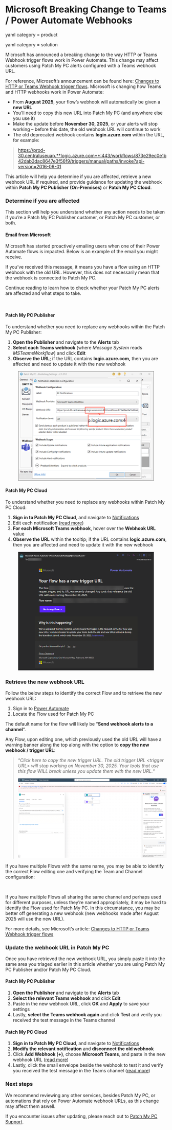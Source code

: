 # Microsoft Breaking Change to Teams / Power Automate Webhooks

yaml category = product

yaml category = solution

Microsoft has announced a breaking change to the way HTTP or Teams Webhook trigger flows work in Power Automate. This change may affect customers using Patch My PC alerts configured with a Teams webhook URL.

For reference, Microsoft’s announcement can be found here: [Changes to HTTP or Teams Webhook trigger flows](https://learn.microsoft.com/en-us/troubleshoot/power-platform/power-automate/flow-run-issues/triggers-troubleshoot?tabs=new-designer\&utm_source=chatgpt.com#changes-to-http-or-teams-webhook-trigger-flows). Microsoft is changing how Teams and HTTP webhooks work in Power Automate:

* From **August 2025**, your flow’s webhook will automatically be given a **new URL**
* You’ll need to copy this new URL into Patch My PC (and anywhere else you use it)
* Make the update before **November 30, 2025**, or your alerts will stop working – before this date, the old webhook URL will continue to work
* The old deprecated webhook contains **login.azure.com** within the URL, for example:

> https://prod-30.centraluseuap.**logic.azure.com**:443/workflows/873e29ec0e1b42dab3dac8647e3f56f9/triggers/manual/paths/invoke?api-version=2016-06-01

This article will help you determine if you are affected, retrieve a new webhook URL if required, and provide guidance for updating the webhook within **Patch My PC Publisher (On-Premises)** or **Patch My PC Cloud**.

### Determine if you are affected <a href="#h-determine-if-you-are-affected" id="h-determine-if-you-are-affected"></a>

This section will help you understand whether any action needs to be taken if you’re a Patch My PC Publisher customer, or Patch My PC customer, or both.

#### Email from Microsoft <a href="#h-email-from-microsoft" id="h-email-from-microsoft"></a>

Microsoft has started proactively emailing users when one of their Power Automate flows is impacted. Below is an example of the email you might receive.

If you’ve received this message, it means you have a flow using an HTTP webhook with the old URL. However, this does not necessarily mean that the webhook is connected to Patch My PC.

Continue reading to learn how to check whether your Patch My PC alerts are affected and what steps to take.

<figure><img src="../../.gitbook/assets/https___patchmypc.com_app_uploads_2025_09_Cloud-Flow-oldurl2-1024x596.jpeg" alt=""><figcaption></figcaption></figure>

#### Patch My PC Publisher <a href="#h-patch-my-pc-publisher" id="h-patch-my-pc-publisher"></a>

To understand whether you need to replace any webhooks within the Patch My PC Publisher:

1. **Open the Publisher** and navigate to the **Alerts** tab
2. **Select each Teams webhook** (where _Message System_ reads _MSTeamsWorkflow_) and click **Edit**
3. **Observe the URL**; if the URL contains **logic.azure.com,** then you are affected and need to update it with the new webhook

<figure><img src="../../.gitbook/assets/https___patchmypc.com_app_uploads_2025_09_Publisher-Flow-oldurl-1024x821.png" alt=""><figcaption></figcaption></figure>

#### Patch My PC Cloud <a href="#h-patch-my-pc-cloud" id="h-patch-my-pc-cloud"></a>

To understand whether you need to replace any webhooks within Patch My PC Cloud:

1. **Sign in to Patch My PC Cloud**, and navigate to [Notifications](https://portal.patchmypc.com/settings/notifications)
2. Edit each notification ([read more](https://docs.patchmypc.com/patch-my-pc-cloud/cloud-administration/manage-cloud-notifications/modify-a-cloud-notification))
3. **For each Microsoft Teams webhook**, hover over the **Webhook URL** value
4. **Observe the URL** within the tooltip; if the URL contains **logic.azure.com**, then you are affected and need to update it with the new webhook

<figure><img src="../../.gitbook/assets/https___patchmypc.com_app_uploads_2025_09_Msft-flow-email.png" alt=""><figcaption></figcaption></figure>

### Retrieve the new webhook URL <a href="#h-retrieve-the-new-webhook-url" id="h-retrieve-the-new-webhook-url"></a>

Follow the below steps to identify the correct Flow and to retrieve the new webhook URL:

1. Sign in to [Power Automate](https://make.powerautomate.com/)
2. Locate the Flow used for Patch My PC

The default name for the flow will likely be “**Send webhook alerts to a channel**“.

Any Flow, upon editing one, which previously used the old URL will have a warning banner along the top along with the option to **copy the new webhook / trigger URL**:

> “_Click here to copy the new trigger URL. The old trigger URL \<trigger URL> will stop working on November 30, 2025. Your tools that use this flow WILL break unless you update them with the new URL._“
>
> ![](../../.gitbook/assets/Flow-warning-oldurl-1024x543.png)

If you have multiple Flows with the same name, you may be able to identify the correct Flow editing one and verifying the Team and Channel configuration:

<figure><img src="../../.gitbook/assets/https___patchmypc.com_app_uploads_2025_09_Flow-identifychannel-1024x546.jpeg" alt=""><figcaption></figcaption></figure>

If you have multiple Flows all sharing the same channel and perhaps used for different purposes, unless they’re named appropriately, it may be hard to identify the Flow used for Patch My PC. In this circumstance, you may be better off generating a new webhook (new webhooks made after August 2025 will use the new URL).

For more details, see Microsoft’s article: [Changes to HTTP or Teams Webhook trigger flows](https://learn.microsoft.com/en-us/troubleshoot/power-platform/power-automate/flow-run-issues/triggers-troubleshoot?tabs=new-designer\&utm_source=chatgpt.com#changes-to-http-or-teams-webhook-trigger-flows)

### Update the webhook URL in Patch My PC <a href="#h-update-the-webhook-url-in-patch-my-pc" id="h-update-the-webhook-url-in-patch-my-pc"></a>

Once you have retrieved the new webhook URL, you simply paste it into the same area you triaged earlier in this article whether you are using Patch My PC Publisher and/or Patch My PC Cloud.

#### Patch My PC Publisher <a href="#h-patch-my-pc-publisher-0" id="h-patch-my-pc-publisher-0"></a>

1. **Open the Publisher** and navigate to the **Alerts** tab
2. **Select the relevant Teams webhook** and click **Edit**
3. Paste in the new webhook URL, click **OK** and **Apply** to save your settings
4. Lastly, **select the Teams webhook again** and click **Test** and verify you received the test message in the Teams channel

#### Patch My PC Cloud <a href="#h-patch-my-pc-cloud-0" id="h-patch-my-pc-cloud-0"></a>

1. **Sign in to Patch My PC Cloud**, and navigate to [Notifications](https://portal.patchmypc.com/settings/notifications)
2. **Modify the relevant notification** and **disconnect the old webhook**
3. Click **Add Webhook (+)**, choose **Microsoft Teams**, and paste in the new webhook URL ([read more](https://docs.patchmypc.com/patch-my-pc-cloud/cloud-administration/manage-cloud-notifications/create-a-microsoft-teams-webhook-notification-in-cloud))
4. Lastly, click the small envelope beside the webhook to test it and verify you received the test message in the Teams channel ([read more](https://docs.patchmypc.com/patch-my-pc-cloud/cloud-administration/manage-cloud-notifications/cloud-notifications-reference/test-a-microsoft-teams-webhook-notification-in-cloud))

### Next steps <a href="#h-next-steps" id="h-next-steps"></a>

We recommend reviewing any other services, besides Patch My PC, or automations that rely on Power Automate webhook URLs, as this change may affect them aswell.

If you encounter issues after updating, please reach out to [Patch My PC Support](https://patchmypc.com/technical-support/).
